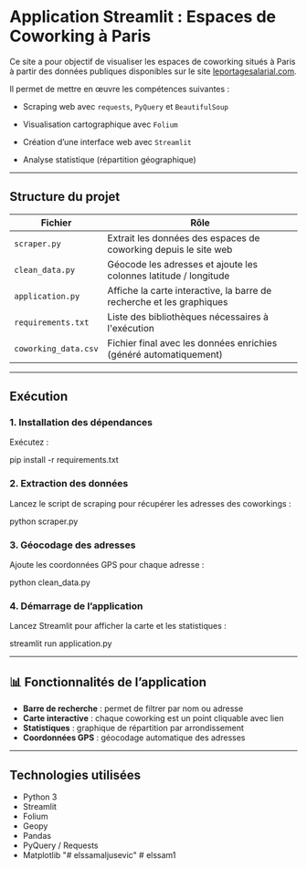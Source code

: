# Application Streamlit : Espaces de Coworking à Paris
  
Ce site a pour objectif de visualiser les espaces de coworking situés à Paris à partir des données publiques disponibles sur le site [leportagesalarial.com](https://www.leportagesalarial.com/coworking/).
  
Il permet de mettre en œuvre les compétences suivantes :

- Scraping web avec `requests`, `PyQuery` et `BeautifulSoup`

- Visualisation cartographique avec `Folium`
- Création d’une interface web avec `Streamlit`
- Analyse statistique (répartition géographique)

---

## Structure du projet

| Fichier | Rôle |
|--------|------|
| `scraper.py` | Extrait les données des espaces de coworking depuis le site web |
| `clean_data.py` | Géocode les adresses et ajoute les colonnes latitude / longitude |
| `application.py` | Affiche la carte interactive, la barre de recherche et les graphiques |
| `requirements.txt` | Liste des bibliothèques nécessaires à l'exécution |
| `coworking_data.csv` | Fichier final avec les données enrichies (généré automatiquement) |

---

## Exécution

### 1. Installation des dépendances

Exécutez :

pip install -r requirements.txt
### 2. Extraction des données

Lancez le script de scraping pour récupérer les adresses des coworkings :


python scraper.py

### 3. Géocodage des adresses

Ajoute les coordonnées GPS pour chaque adresse :


python clean_data.py


### 4. Démarrage de l’application

Lancez Streamlit pour afficher la carte et les statistiques :


streamlit run application.py

---

## 📊 Fonctionnalités de l’application

- **Barre de recherche** : permet de filtrer par nom ou adresse
- **Carte interactive** : chaque coworking est un point cliquable avec lien
- **Statistiques** : graphique de répartition par arrondissement
- **Coordonnées GPS** : géocodage automatique des adresses

---

## Technologies utilisées

- Python 3
- Streamlit
- Folium
- Geopy
- Pandas
- PyQuery / Requests
- Matplotlib
"# elssamaljusevic" 
#   e l s s a m 1  
 
